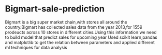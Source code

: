 # Bigmart-sale-prediction
Bigmart is a big super market chain,with stores all around the country.Bigmart has collected sales data from the year 2013,for 1559 prodeucts across 10 stores in different cities.Using this information we need to build model that predict sales for upcoming year
Used scikit learn,pandas and matplotlib to get the relation between parameters and applied different ml techniques for data analysis
